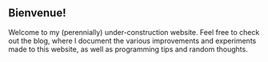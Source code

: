 ## Bienvenue!

Welcome to my (perennially) under-construction website. Feel free to check
out the blog, where I document the various improvements and experiments
made to this website, as well as programming tips and random thoughts.

